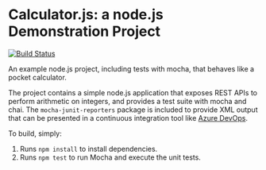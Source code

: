 Calculator.js: a node.js Demonstration Project
==============================================
[![Build Status](https://dev.azure.com/AZ400-Gianluca/Parts%20Unlimited/_apis/build/status/trafme.calculator?branchName=refs%2Fpull%2F1%2Fmerge)](https://dev.azure.com/AZ400-Gianluca/Parts%20Unlimited/_build/latest?definitionId=3&branchName=refs%2Fpull%2F1%2Fmerge)

An example node.js project, including tests with mocha, that behaves like
a pocket calculator.

The project contains a simple node.js application that exposes REST APIs
to perform arithmetic on integers, and provides a test suite with mocha
and chai.  The `mocha-junit-reporters` package is included to provide XML
output that can be presented in a continuous integration tool like
[Azure DevOps](https://azure.com/devops).

To build, simply:

1. Runs `npm install` to install dependencies.
2. Runs `npm test` to run Mocha and execute the unit tests.


